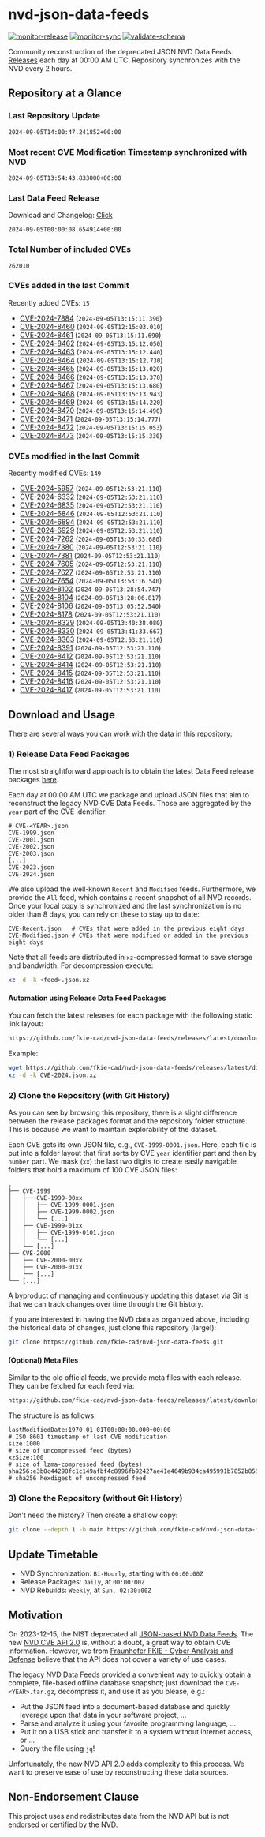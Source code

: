# nvd-json-data-feeds

[![monitor-release](https://github.com/fkie-cad/nvd-json-data-feeds/actions/workflows/monitor_release.yml/badge.svg)](https://github.com/fkie-cad/nvd-json-data-feeds/actions/workflows/monitor_release.yml)
[![monitor-sync](https://github.com/fkie-cad/nvd-json-data-feeds/actions/workflows/monitor_sync.yml/badge.svg)](https://github.com/fkie-cad/nvd-json-data-feeds/actions/workflows/monitor_sync.yml)
[![validate-schema](https://github.com/fkie-cad/nvd-json-data-feeds/actions/workflows/validate_schema.yml/badge.svg)](https://github.com/fkie-cad/nvd-json-data-feeds/actions/workflows/validate_schema.yml)

Community reconstruction of the deprecated JSON NVD Data Feeds.
[Releases](https://github.com/fkie-cad/nvd-json-data-feeds/releases/latest) each day at 00:00 AM UTC.
Repository synchronizes with the NVD every 2 hours.

## Repository at a Glance

### Last Repository Update

```plain
2024-09-05T14:00:47.241852+00:00
```

### Most recent CVE Modification Timestamp synchronized with NVD

```plain
2024-09-05T13:54:43.833000+00:00
```

### Last Data Feed Release

Download and Changelog: [Click](https://github.com/fkie-cad/nvd-json-data-feeds/releases/latest)

```plain
2024-09-05T00:00:08.654914+00:00
```

### Total Number of included CVEs

```plain
262010
```

### CVEs added in the last Commit

Recently added CVEs: `15`

- [CVE-2024-7884](CVE-2024/CVE-2024-78xx/CVE-2024-7884.json) (`2024-09-05T13:15:11.390`)
- [CVE-2024-8460](CVE-2024/CVE-2024-84xx/CVE-2024-8460.json) (`2024-09-05T12:15:03.010`)
- [CVE-2024-8461](CVE-2024/CVE-2024-84xx/CVE-2024-8461.json) (`2024-09-05T13:15:11.690`)
- [CVE-2024-8462](CVE-2024/CVE-2024-84xx/CVE-2024-8462.json) (`2024-09-05T13:15:12.050`)
- [CVE-2024-8463](CVE-2024/CVE-2024-84xx/CVE-2024-8463.json) (`2024-09-05T13:15:12.440`)
- [CVE-2024-8464](CVE-2024/CVE-2024-84xx/CVE-2024-8464.json) (`2024-09-05T13:15:12.730`)
- [CVE-2024-8465](CVE-2024/CVE-2024-84xx/CVE-2024-8465.json) (`2024-09-05T13:15:13.020`)
- [CVE-2024-8466](CVE-2024/CVE-2024-84xx/CVE-2024-8466.json) (`2024-09-05T13:15:13.370`)
- [CVE-2024-8467](CVE-2024/CVE-2024-84xx/CVE-2024-8467.json) (`2024-09-05T13:15:13.680`)
- [CVE-2024-8468](CVE-2024/CVE-2024-84xx/CVE-2024-8468.json) (`2024-09-05T13:15:13.943`)
- [CVE-2024-8469](CVE-2024/CVE-2024-84xx/CVE-2024-8469.json) (`2024-09-05T13:15:14.220`)
- [CVE-2024-8470](CVE-2024/CVE-2024-84xx/CVE-2024-8470.json) (`2024-09-05T13:15:14.490`)
- [CVE-2024-8471](CVE-2024/CVE-2024-84xx/CVE-2024-8471.json) (`2024-09-05T13:15:14.777`)
- [CVE-2024-8472](CVE-2024/CVE-2024-84xx/CVE-2024-8472.json) (`2024-09-05T13:15:15.053`)
- [CVE-2024-8473](CVE-2024/CVE-2024-84xx/CVE-2024-8473.json) (`2024-09-05T13:15:15.330`)


### CVEs modified in the last Commit

Recently modified CVEs: `149`

- [CVE-2024-5957](CVE-2024/CVE-2024-59xx/CVE-2024-5957.json) (`2024-09-05T12:53:21.110`)
- [CVE-2024-6332](CVE-2024/CVE-2024-63xx/CVE-2024-6332.json) (`2024-09-05T12:53:21.110`)
- [CVE-2024-6835](CVE-2024/CVE-2024-68xx/CVE-2024-6835.json) (`2024-09-05T12:53:21.110`)
- [CVE-2024-6846](CVE-2024/CVE-2024-68xx/CVE-2024-6846.json) (`2024-09-05T12:53:21.110`)
- [CVE-2024-6894](CVE-2024/CVE-2024-68xx/CVE-2024-6894.json) (`2024-09-05T12:53:21.110`)
- [CVE-2024-6929](CVE-2024/CVE-2024-69xx/CVE-2024-6929.json) (`2024-09-05T12:53:21.110`)
- [CVE-2024-7262](CVE-2024/CVE-2024-72xx/CVE-2024-7262.json) (`2024-09-05T13:30:33.680`)
- [CVE-2024-7380](CVE-2024/CVE-2024-73xx/CVE-2024-7380.json) (`2024-09-05T12:53:21.110`)
- [CVE-2024-7381](CVE-2024/CVE-2024-73xx/CVE-2024-7381.json) (`2024-09-05T12:53:21.110`)
- [CVE-2024-7605](CVE-2024/CVE-2024-76xx/CVE-2024-7605.json) (`2024-09-05T12:53:21.110`)
- [CVE-2024-7627](CVE-2024/CVE-2024-76xx/CVE-2024-7627.json) (`2024-09-05T12:53:21.110`)
- [CVE-2024-7654](CVE-2024/CVE-2024-76xx/CVE-2024-7654.json) (`2024-09-05T13:53:16.540`)
- [CVE-2024-8102](CVE-2024/CVE-2024-81xx/CVE-2024-8102.json) (`2024-09-05T13:28:54.747`)
- [CVE-2024-8104](CVE-2024/CVE-2024-81xx/CVE-2024-8104.json) (`2024-09-05T13:28:06.817`)
- [CVE-2024-8106](CVE-2024/CVE-2024-81xx/CVE-2024-8106.json) (`2024-09-05T13:05:52.540`)
- [CVE-2024-8178](CVE-2024/CVE-2024-81xx/CVE-2024-8178.json) (`2024-09-05T12:53:21.110`)
- [CVE-2024-8329](CVE-2024/CVE-2024-83xx/CVE-2024-8329.json) (`2024-09-05T13:40:38.080`)
- [CVE-2024-8330](CVE-2024/CVE-2024-83xx/CVE-2024-8330.json) (`2024-09-05T13:41:33.667`)
- [CVE-2024-8363](CVE-2024/CVE-2024-83xx/CVE-2024-8363.json) (`2024-09-05T12:53:21.110`)
- [CVE-2024-8391](CVE-2024/CVE-2024-83xx/CVE-2024-8391.json) (`2024-09-05T12:53:21.110`)
- [CVE-2024-8412](CVE-2024/CVE-2024-84xx/CVE-2024-8412.json) (`2024-09-05T12:53:21.110`)
- [CVE-2024-8414](CVE-2024/CVE-2024-84xx/CVE-2024-8414.json) (`2024-09-05T12:53:21.110`)
- [CVE-2024-8415](CVE-2024/CVE-2024-84xx/CVE-2024-8415.json) (`2024-09-05T12:53:21.110`)
- [CVE-2024-8416](CVE-2024/CVE-2024-84xx/CVE-2024-8416.json) (`2024-09-05T12:53:21.110`)
- [CVE-2024-8417](CVE-2024/CVE-2024-84xx/CVE-2024-8417.json) (`2024-09-05T12:53:21.110`)


## Download and Usage

There are several ways you can work with the data in this repository:

### 1) Release Data Feed Packages

The most straightforward approach is to obtain the latest Data Feed release packages [here](https://github.com/fkie-cad/nvd-json-data-feeds/releases/latest).

Each day at 00:00 AM UTC we package and upload JSON files that aim to reconstruct the legacy NVD CVE Data Feeds.
Those are aggregated by the `year` part of the CVE identifier:

```
# CVE-<YEAR>.json
CVE-1999.json
CVE-2001.json
CVE-2002.json
CVE-2003.json
[...]
CVE-2023.json
CVE-2024.json
```

We also upload the well-known `Recent` and `Modified` feeds.
Furthermore, we provide the `All` feed, which contains a recent snapshot of all NVD records.
Once your local copy is synchronized and the last synchronization is no older than 8 days, you can rely on these to stay up to date:

```plain
CVE-Recent.json   # CVEs that were added in the previous eight days
CVE-Modified.json # CVEs that were modified or added in the previous eight days
```

Note that all feeds are distributed in `xz`-compressed format to save storage and bandwidth.
For decompression execute:

```sh
xz -d -k <feed>.json.xz
```

#### Automation using Release Data Feed Packages

You can fetch the latest releases for each package with the following static link layout:

```sh
https://github.com/fkie-cad/nvd-json-data-feeds/releases/latest/download/CVE-<YEAR>.json.xz
```

Example:

```sh
wget https://github.com/fkie-cad/nvd-json-data-feeds/releases/latest/download/CVE-2024.json.xz
xz -d -k CVE-2024.json.xz
```

### 2) Clone the Repository (with Git History)

As you can see by browsing this repository, there is a slight difference between the release packages format and the repository folder structure.
This is because we want to maintain explorability of the dataset.

Each CVE gets its own JSON file, e.g., `CVE-1999-0001.json`.
Here, each file is put into a folder layout that first sorts by CVE `year` identifier part and then by `number` part.
We mask (`xx`) the last two digits to create easily navigable folders that hold a maximum of 100 CVE JSON files:

```plain
.
├── CVE-1999
│   ├── CVE-1999-00xx
│   │   ├── CVE-1999-0001.json
│   │   ├── CVE-1999-0002.json
│   │   └── [...]
│   ├── CVE-1999-01xx
│   │   ├── CVE-1999-0101.json
│   │   └── [...]
│   └── [...]
├── CVE-2000
│   ├── CVE-2000-00xx
│   ├── CVE-2000-01xx
│   └── [...]
└── [...]
```

A byproduct of managing and continuously updating this dataset via Git is that we can track changes over time through the Git history.

If you are interested in having the NVD data as organized above, including the historical data of changes, just clone this repository (large!):

```sh
git clone https://github.com/fkie-cad/nvd-json-data-feeds.git
```

#### (Optional) Meta Files

Similar to the old official feeds, we provide meta files with each release. They can be fetched for each feed via:

```sh
https://github.com/fkie-cad/nvd-json-data-feeds/releases/latest/download/CVE-<YEAR>.meta
```

The structure is as follows:

```plain
lastModifiedDate:1970-01-01T00:00:00.000+00:00                          # ISO 8601 timestamp of last CVE modification
size:1000                                                               # size of uncompressed feed (bytes)
xzSize:100                                                              # size of lzma-compressed feed (bytes)
sha256:e3b0c44298fc1c149afbf4c8996fb92427ae41e4649b934ca495991b7852b855 # sha256 hexdigest of uncompressed feed
```

### 3) Clone the Repository (without Git History)

Don't need the history? Then create a shallow copy:

```sh
git clone --depth 1 -b main https://github.com/fkie-cad/nvd-json-data-feeds.git
```


## Update Timetable

* NVD Synchronization: `Bi-Hourly`, starting with `00:00:00Z`
* Release Packages: `Daily`, at `00:00:00Z`
* NVD Rebuilds: `Weekly`, at `Sun, 02:30:00Z`


## Motivation

On 2023-12-15, the NIST deprecated all [JSON-based NVD Data Feeds](https://nvd.nist.gov/vuln/data-feeds#divRetirementBanner-1).
The new [NVD CVE API 2.0](https://nvd.nist.gov/developers/vulnerabilities) is, without a doubt, a great way to obtain CVE information.
However, we from [Fraunhofer FKIE - Cyber Analysis and Defense](https://www.fkie.fraunhofer.de/en/departments/cad.html) believe that the API does not cover a variety of use cases.

The legacy NVD Data Feeds provided a convenient way to quickly obtain a complete, file-based offline database snapshot; just download the `CVE-<YEAR>.tar.gz`, decompress it, and use it as you please, e.g.:

- Put the JSON feed into a document-based database and quickly leverage upon that data in your software project, ...
- Parse and analyze it using your favorite programming language, ...
- Put it on a USB stick and transfer it to a system without internet access, or ...
- Query the file using `jq`!

Unfortunately, the new NVD API 2.0 adds complexity to this process.
We want to preserve ease of use by reconstructing these data sources.

## Non-Endorsement Clause

This project uses and redistributes data from the NVD API but is not endorsed or certified by the NVD.